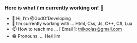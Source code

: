 ### Here is what i'm currently working on! 👋

- 👋 Hi, I’m @GodOfDeveloping
- 🌱 I’m currently working with ... Html, Css, Js, C++, C#, Lua
- 📫 How to reach me ... [ Email ]: tnikoolas@gmail.com
- 😁 Pronouns: ... He/Him
